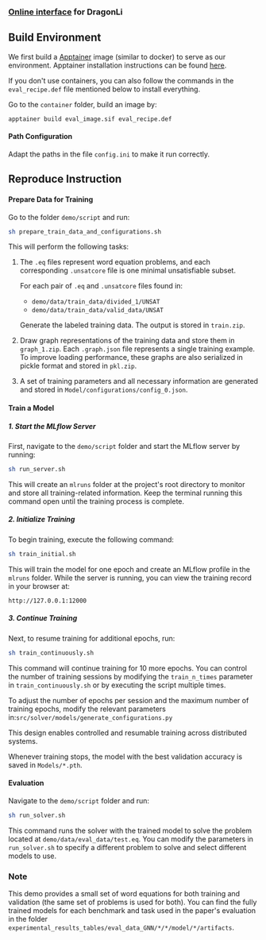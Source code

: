 ### [Online interface](https://dragonli.freemyip.com/) for DragonLi


## Build Environment

We first build a [Apptainer](https://apptainer.org/docs/admin/main/index.html) image (similar to docker) to serve as our environment.
Apptainer installation instructions can be found [here](https://apptainer.org/docs/admin/main/installation.html).

If you don't use containers, you can also follow the commands in the `eval_recipe.def` file mentioned below to install everything.



Go to the `container` folder, build an image by:
```
apptainer build eval_image.sif eval_recipe.def
```

#### Path Configuration
Adapt the paths in the file `config.ini` to make it run correctly.


## Reproduce Instruction


#### Prepare Data for Training

Go to the folder `demo/script` and run:
```sh
sh prepare_train_data_and_configurations.sh
```
This will perform the following tasks:

1. The `.eq` files represent word equation problems, and each corresponding `.unsatcore` file is one minimal unsatisfiable subset.

   For each pair of `.eq` and `.unsatcore` files found in:
   - `demo/data/train_data/divided_1/UNSAT`
   - `demo/data/train_data/valid_data/UNSAT`

   Generate the labeled training data. The output is stored in `train.zip`.


2. Draw graph representations of the training data and store them in `graph_1.zip`. Each `.graph.json` file represents a single training example.  
To improve loading performance, these graphs are also serialized in pickle format and stored in `pkl.zip`.


3. A set of training parameters and all necessary information are generated and stored in `Model/configurations/config_0.json`.



#### Train a Model

##### 1. Start the MLflow Server
First, navigate to the `demo/script` folder and start the MLflow server by running:

```sh
sh run_server.sh
```

This will create an `mlruns` folder at the project's root directory to monitor and store all training-related information. Keep the terminal running this command open until the training process is complete.

##### 2. Initialize Training
To begin training, execute the following command:

```sh
sh train_initial.sh
```

This will train the model for one epoch and create an MLflow profile in the `mlruns` folder. While the server is running, you can view the training record in your browser at:

```
http://127.0.0.1:12000
```

##### 3. Continue Training
Next, to resume training for additional epochs, run:

```sh
sh train_continuously.sh
```

This command will continue training for 10 more epochs. You can control the number of training sessions by modifying the `train_n_times` parameter in `train_continuously.sh` or by executing the script multiple times.

To adjust the number of epochs per session and the maximum number of training epochs, modify the relevant parameters in:`src/solver/models/generate_configurations.py`

This design enables controlled and resumable training across distributed systems.

Whenever training stops, the model with the best validation accuracy is saved in `Models/*.pth`.




#### Evaluation
Navigate to the `demo/script` folder and run:
```sh
sh run_solver.sh
```
This command runs the solver with the trained model to solve the problem located at `demo/data/eval_data/test.eq`. You can modify the parameters in `run_solver.sh` to specify a different problem to solve and select different models to use.






### Note
This demo provides a small set of word equations for both training and validation (the same set of problems is used for both). You can find the fully trained models for each benchmark and task used in the paper's evaluation in the folder `experimental_results_tables/eval_data_GNN/*/*/model/*/artifacts`.